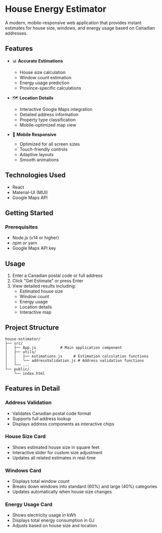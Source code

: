 # House Energy Estimator

A modern, mobile-responsive web application that provides instant estimates for house size, windows, and energy usage based on Canadian addresses.

## Features

- 📊 **Accurate Estimations**
  - House size calculation
  - Window count estimation
  - Energy usage prediction
  - Province-specific calculations

- 🗺️ **Location Details**
  - Interactive Google Maps integration
  - Detailed address information
  - Property type classification
  - Mobile-optimized map view

- 📱 **Mobile Responsive**
  - Optimized for all screen sizes
  - Touch-friendly controls
  - Adaptive layouts
  - Smooth animations

## Technologies Used

- React
- Material-UI (MUI)
- Google Maps API

## Getting Started

### Prerequisites

- Node.js (v14 or higher)
- npm or yarn
- Google Maps API key

## Usage

1. Enter a Canadian postal code or full address
2. Click "Get Estimate" or press Enter
3. View detailed results including:
   - Estimated house size
   - Window count
   - Energy usage
   - Location details
   - Interactive map

## Project Structure

```
house-estimator/
├── src/
│   ├── App.js           # Main application component
│   ├── utils/
│   │   ├── estimations.js     # Estimation calculation functions
│   │   └── addressValidation.js # Address validation functions
│   └── ...
└── public/
    └── index.html
```

## Features in Detail

### Address Validation
- Validates Canadian postal code format
- Supports full address lookup
- Displays address components as interactive chips

### House Size Card
- Shows estimated house size in square feet
- Interactive slider for custom size adjustment
- Updates all related estimates in real-time

### Windows Card
- Displays total window count
- Breaks down windows into standard (60%) and large (40%) categories
- Updates automatically when house size changes

### Energy Usage Card
- Shows electricity usage in kWh
- Displays total energy consumption in GJ
- Adjusts based on house size and location

